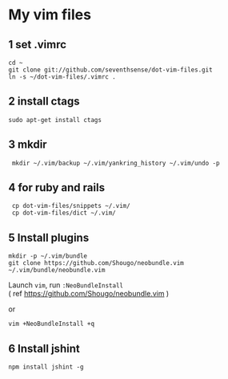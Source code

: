 # My vim files


## 1 set .vimrc

```
cd ~
git clone git://github.com/seventhsense/dot-vim-files.git
ln -s ~/dot-vim-files/.vimrc .
```

## 2 install ctags

```
sudo apt-get install ctags
```

## 3 mkdir

```
 mkdir ~/.vim/backup ~/.vim/yankring_history ~/.vim/undo -p
```

## 4 for ruby and rails

```
 cp dot-vim-files/snippets ~/.vim/
 cp dot-vim-files/dict ~/.vim/
``` 


## 5 Install plugins

```
mkdir -p ~/.vim/bundle
git clone https://github.com/Shougo/neobundle.vim ~/.vim/bundle/neobundle.vim
```

Launch `vim`, run `:NeoBundleInstall`    
    ( ref https://github.com/Shougo/neobundle.vim )

or

```
vim +NeoBundleInstall +q
```


## 6 Install jshint

```
npm install jshint -g
```


